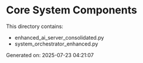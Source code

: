 ﻿# Core System Components

This directory contains:

- enhanced_ai_server_consolidated.py
- system_orchestrator_enhanced.py

Generated on: 2025-07-23 04:21:07
